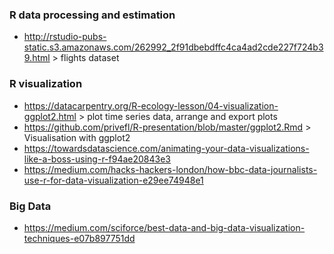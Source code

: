 ### R data processing and estimation
- http://rstudio-pubs-static.s3.amazonaws.com/262992_2f91dbebdffc4ca4ad2cde227f724b39.html > flights dataset

### R visualization
- https://datacarpentry.org/R-ecology-lesson/04-visualization-ggplot2.html > plot time series data, arrange and export plots
- https://github.com/privefl/R-presentation/blob/master/ggplot2.Rmd > Visualisation with ggplot2
- https://towardsdatascience.com/animating-your-data-visualizations-like-a-boss-using-r-f94ae20843e3
- https://medium.com/hacks-hackers-london/how-bbc-data-journalists-use-r-for-data-visualization-e29ee74948e1

### Big Data
- https://medium.com/sciforce/best-data-and-big-data-visualization-techniques-e07b897751dd
